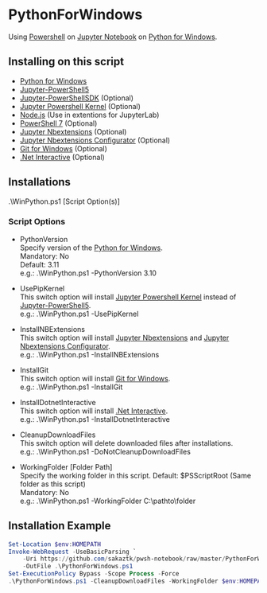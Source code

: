 # PythonForWindows
Using [Powershell](https://github.com/PowerShell/PowerShell) on [Jupyter Notebook](https://jupyter.org/) on [Python for Windows](https://www.python.org/).

## Installing on this script
- [Python for Windows](https://www.python.org/)
- [Jupyter-PowerShell5](https://github.com/DeepAQ/Jupyter-PowerShell5)
- [Jupyter-PowerShellSDK](https://github.com/sakaztk/Jupyter-PowerShellSDK) (Optional)
- [Jupyter Powershell Kernel](https://github.com/vors/jupyter-powershell) (Optional)
- [Node.js](https://nodejs.org/) (Use in extentions for JupyterLab)
- [PowerShell 7](https://github.com/PowerShell/PowerShell) (Optional)
- [Jupyter Nbextensions](https://github.com/ipython-contrib/jupyter_contrib_nbextensions) (Optional)
- [Jupyter Nbextensions Configurator](https://github.com/Jupyter-contrib/jupyter_nbextensions_configurator) (Optional)
- [Git for Windows](https://gitforwindows.org/) (Optional)
- [.Net Interactive](https://github.com/dotnet/interactive) (Optional)

## Installations
.\WinPython.ps1 [Script Option(s)]

### Script Options
- PythonVersion  
Specify version of the [Python for Windows](https://www.python.org/).  
Mandatory: No  
Default: 3.11  
e.g.: .\WinPython.ps1 -PythonVersion 3.10

- UsePipKernel  
This switch option will install [Jupyter Powershell Kernel](https://github.com/vors/jupyter-powershell) instead of [Jupyter-PowerShell5](https://github.com/DeepAQ/Jupyter-PowerShell5).  
e.g.: .\WinPython.ps1 -UsePipKernel

- InstallNBExtensions  
This switch option will install [Jupyter Nbextensions](https://github.com/ipython-contrib/jupyter_contrib_nbextensions) and [Jupyter Nbextensions Configurator](https://github.com/Jupyter-contrib/jupyter_nbextensions_configurator).  
e.g.: .\WinPython.ps1 -InstallNBExtensions

- InstallGit  
This switch option will install [Git for Windows](https://gitforwindows.org/).  
e.g.: .\WinPython.ps1 -InstallGit

- InstallDotnetInteractive  
This switch option will install [.Net Interactive](https://github.com/dotnet/interactive).  
e.g.: .\WinPython.ps1 -InstallDotnetInteractive

- CleanupDownloadFiles  
This switch option will delete downloaded files after installations.  
e.g.: .\WinPython.ps1 -DoNotCleanupDownloadFiles

- WorkingFolder [Folder Path]  
Specify the working folder in this script.
Default: $PSScriptRoot (Same folder as this script)  
Mandatory: No  
e.g.: .\WinPython.ps1 -WorkingFolder C:\pathto\folder

## Installation Example
``` PowerShell
Set-Location $env:HOMEPATH
Invoke-WebRequest -UseBasicParsing `
    -Uri https://github.com/sakaztk/pwsh-notebook/raw/master/PythonForWindows/PythonForWindows.ps1 `
    -OutFile .\PythonForWindows.ps1
Set-ExecutionPolicy Bypass -Scope Process -Force
.\PythonForWindows.ps1 -CleanupDownloadFiles -WorkingFolder $env:HOMEPATH -Verbose
```